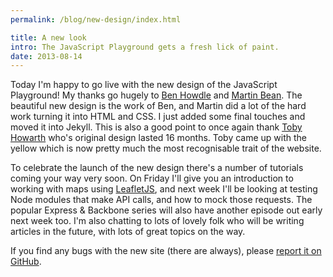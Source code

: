 ```yaml
---
permalink: /blog/new-design/index.html

title: A new look
intro: The JavaScript Playground gets a fresh lick of paint.
date: 2013-08-14
---
```


Today I'm happy to go live with the new design of the JavaScript Playground! My thanks go hugely to [Ben Howdle](http://twitter.com/benhowdle) and [Martin Bean](http://twitter.com/martinbean). The beautiful new design is the work of Ben, and Martin did a lot of the hard work turning it into HTML and CSS. I just added some final touches and moved it into Jekyll. This is also a good point to once again thank [Toby Howarth](http://twitter.com/tobyhowarth) who's original design lasted 16 months. Toby came up with the yellow which is now pretty much the most recognisable trait of the website.

To celebrate the launch of the new design there's a number of tutorials coming your way very soon. On Friday I'll give you an introduction to working with maps using [LeafletJS](http://leafletjs.com/), and next week I'll be looking at testing Node modules that make API calls, and how to mock those requests. The popular Express & Backbone series will also have another episode out early next week too. I'm also chatting to lots of lovely folk who will be writing articles in the future, with lots of great topics on the way.

If you find any bugs with the new site (there are always), please [report it on GitHub](https://github.com/jackfranklin/javascriptplayground.com/issues/new).
